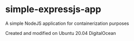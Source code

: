 # simple-expressjs-app
A simple NodeJS application for containerization purposes

Created and modified on Ubuntu 20.04 DigitalOcean
